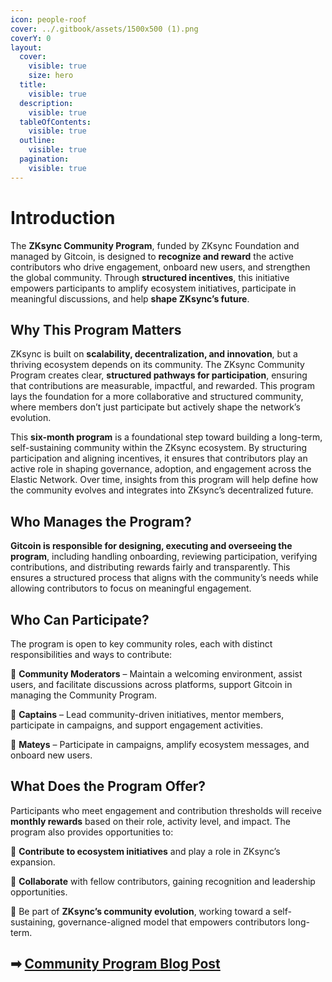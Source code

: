 ```yaml
---
icon: people-roof
cover: ../.gitbook/assets/1500x500 (1).png
coverY: 0
layout:
  cover:
    visible: true
    size: hero
  title:
    visible: true
  description:
    visible: true
  tableOfContents:
    visible: true
  outline:
    visible: true
  pagination:
    visible: true
---
```


# Introduction

The **ZKsync Community Program**, funded by ZKsync Foundation and managed by Gitcoin, is designed to **recognize and reward** the active contributors who drive engagement, onboard new users, and strengthen the global community. Through **structured incentives**, this initiative empowers participants to amplify ecosystem initiatives, participate in meaningful discussions, and help **shape ZKsync’s future**.

## Why This Program Matters

ZKsync is built on **scalability, decentralization, and innovation**, but a thriving ecosystem depends on its community. The ZKsync Community Program creates clear, **structured pathways for participation**, ensuring that contributions are measurable, impactful, and rewarded. This program lays the foundation for a more collaborative and structured community, where members don’t just participate but actively shape the network’s evolution.

This **six-month program** is a foundational step toward building a long-term, self-sustaining community within the ZKsync ecosystem. By structuring participation and aligning incentives, it ensures that contributors play an active role in shaping governance, adoption, and engagement across the Elastic Network. Over time, insights from this program will help define how the community evolves and integrates into ZKsync’s decentralized future.

## Who Manages the Program?

**Gitcoin is responsible for designing, executing and overseeing the program**, including handling onboarding, reviewing participation, verifying contributions, and distributing rewards fairly and transparently. This ensures a structured process that aligns with the community’s needs while allowing contributors to focus on meaningful engagement.

## Who Can Participate?

The program is open to key community roles, each with distinct responsibilities and ways to contribute:

🔹 **Community Moderators** – Maintain a welcoming environment, assist users, and facilitate discussions across platforms, support Gitcoin in managing the Community Program.

🔹 **Captains** – Lead community-driven initiatives, mentor members, participate in campaigns, and support engagement activities.

🔹 **Mateys** – Participate in campaigns, amplify ecosystem messages, and onboard new users.

## What Does the Program Offer?

Participants who meet engagement and contribution thresholds will receive **monthly rewards** based on their role, activity level, and impact. The program also provides opportunities to:

🔹 **Contribute to ecosystem initiatives** and play a role in ZKsync’s expansion.

🔹 **Collaborate** with fellow contributors, gaining recognition and leadership opportunities.

🔹 Be part of **ZKsync’s community evolution**, working toward a self-sustaining, governance-aligned model that empowers contributors long-term.

## ➡ [**Community Program Blog Post**](https://zksync.mirror.xyz/ABCMvRKrYVEa3dzqqHakAGFF7QwzTSUt5xQh3Ey7i9k)

